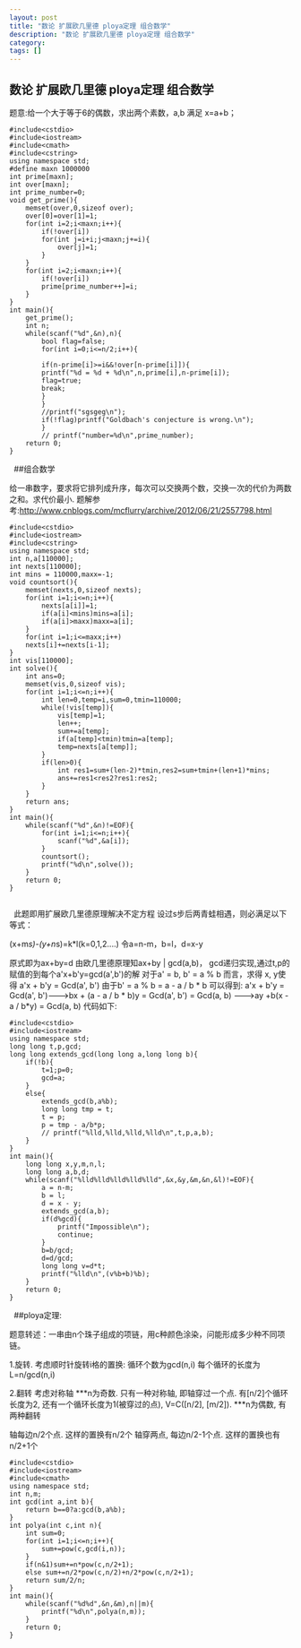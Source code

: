 ```yaml
---
layout: post
title: "数论 扩展欧几里德 ploya定理 组合数学"
description: "数论 扩展欧几里德 ploya定理 组合数学"
category:
tags: []
---
```


## 数论 扩展欧几里德 ploya定理 组合数学 ##


题意:给一个大于等于6的偶数，求出两个素数，a,b 满足 x=a+b；


	#include<cstdio>
	#include<iostream>
	#include<cmath>
	#include<cstring>
	using namespace std;
	#define maxn 1000000
	int prime[maxn];
	int over[maxn];
	int prime_number=0;
	void get_prime(){
		memset(over,0,sizeof over);
		over[0]=over[1]=1;
		for(int i=2;i<maxn;i++){
			if(!over[i])
			for(int j=i+i;j<maxn;j+=i){
				over[j]=1;
			}
		}
		for(int i=2;i<maxn;i++){
			if(!over[i])
			prime[prime_number++]=i;
		}
	}
	int main(){
		get_prime();
		int n;
		while(scanf("%d",&n),n){
			bool flag=false;
			for(int i=0;i<=n/2;i++){
			
			if(n-prime[i]>=i&&!over[n-prime[i]]){
			printf("%d = %d + %d\n",n,prime[i],n-prime[i]);
			flag=true;
			break;
			}
			}
			//printf("sgsgeg\n");
			if(!flag)printf("Goldbach's conjecture is wrong.\n");
			}
			// printf("number=%d\n",prime_number);
		return 0;
	}
 
##组合数学

给一串数字，要求将它排列成升序，每次可以交换两个数，交换一次的代价为两数之和。求代价最小.
题解参考:http://www.cnblogs.com/mcflurry/archive/2012/06/21/2557798.html


	#include<cstdio>
	#include<iostream>
	#include<cstring>
	using namespace std;
	int n,a[110000];
	int nexts[110000];
	int mins = 110000,maxx=-1;
	void countsort(){
		memset(nexts,0,sizeof nexts);
		for(int i=1;i<=n;i++){
			nexts[a[i]]=1;
			if(a[i]<mins)mins=a[i];
			if(a[i]>maxx)maxx=a[i];
		}
		for(int i=1;i<=maxx;i++)
		nexts[i]+=nexts[i-1];
	}
	int vis[110000];
	int solve(){
		int ans=0;
		memset(vis,0,sizeof vis);
		for(int i=1;i<=n;i++){
			int len=0,temp=i,sum=0,tmin=110000;
			while(!vis[temp]){
				vis[temp]=1;
				len++;
				sum+=a[temp];
				if(a[temp]<tmin)tmin=a[temp];
				temp=nexts[a[temp]];
			}
			if(len>0){
				int res1=sum+(len-2)*tmin,res2=sum+tmin+(len+1)*mins;
				ans+=res1<res2?res1:res2;
			}
		}
		return ans;
	}
	int main(){
		while(scanf("%d",&n)!=EOF){
			for(int i=1;i<=n;i++){
				scanf("%d",&a[i]);
			}
			countsort();
			printf("%d\n",solve());
		}
		return 0;
	}
	 
 
此题即用扩展欧几里德原理解决不定方程
设过s步后两青蛙相遇，则必满足以下等式：

(x+m*s)-(y+n*s)=k*l(k=0,1,2....)
令a=n-m，b=l，d=x-y


原式即为ax+by=d
由欧几里德原理知ax+by | gcd(a,b)，
gcd递归实现,通过t,p的赋值的到每个a'x+b'y=gcd(a',b')的解
对于a' = b, b' = a % b 而言，求得 x, y使得 a'x + b'y = Gcd(a', b')
由于b' = a % b = a - a / b * b 可以得到:
a'x + b'y = Gcd(a', b')--->bx + (a - a / b * b)y = Gcd(a', b') = Gcd(a, b) --->ay +b(x - a / b*y) = Gcd(a, b)
代码如下:

	#include<cstdio>
	#include<iostream>
	using namespace std;
	long long t,p,gcd;
	long long extends_gcd(long long a,long long b){
		if(!b){
			t=1;p=0;
			gcd=a;
		}
		else{
			extends_gcd(b,a%b);
			long long tmp = t;
			t = p;
			p = tmp - a/b*p;
			// printf("%lld,%lld,%lld,%lld\n",t,p,a,b);
		}
	}
	int main(){
		long long x,y,m,n,l;
		long long a,b,d;
		while(scanf("%lld%lld%lld%lld%lld",&x,&y,&m,&n,&l)!=EOF){
			a = n-m;
			b = l;
			d = x - y;
			extends_gcd(a,b);
			if(d%gcd){
				printf("Impossible\n");
				continue;
			}
			b=b/gcd;
			d=d/gcd;
			long long v=d*t;
			printf("%lld\n",(v%b+b)%b);
		}
		return 0;
	}
 
##ploya定理:

题意转述：一串由n个珠子组成的项链，用c种颜色涂染，问能形成多少种不同项链。


1.旋转.
考虑顺时针旋转i格的置换:
循环个数为gcd(n,i)
每个循环的长度为L=n/gcd(n,i)


2.翻转
考虑对称轴
***n为奇数. 只有一种对称轴, 即轴穿过一个点. 有[n/2]个循环长度为2, 还有一个循环长度为1(被穿过的点), V=C([n/2], [m/2]).
***n为偶数, 有两种翻转


轴每边n/2个点. 这样的置换有n/2个
轴穿两点, 每边n/2-1个点. 这样的置换也有n/2+1个

	#include<cstdio>
	#include<iostream>
	#include<cmath>
	using namespace std;
	int n,m;
	int gcd(int a,int b){
		return b==0?a:gcd(b,a%b);
	}
	int polya(int c,int n){
		int sum=0;
		for(int i=1;i<=n;i++){
			sum+=pow(c,gcd(i,n));
		}
		if(n&1)sum+=n*pow(c,n/2+1);
		else sum+=n/2*pow(c,n/2)+n/2*pow(c,n/2+1);
		return sum/2/n;
	}
	int main(){
		while(scanf("%d%d",&n,&m),n||m){
			printf("%d\n",polya(n,m));
		}
		return 0;
	}
